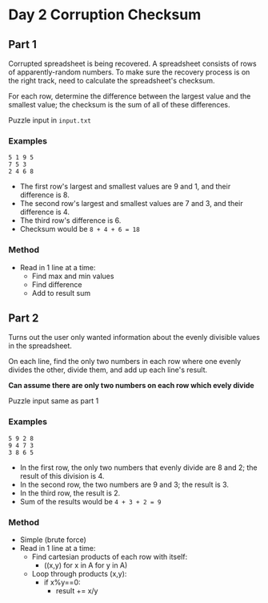 # Day 2 Corruption Checksum

## Part 1
Corrupted spreadsheet is being recovered. A spreadsheet consists of rows of apparently-random numbers. To make sure the recovery process is on the right track, need to calculate the spreadsheet's checksum.

For each row, determine the difference between the largest value and the smallest value; the checksum is the sum of all of these differences.

Puzzle input in `input.txt`

### Examples
```
5 1 9 5
7 5 3
2 4 6 8
```
* The first row's largest and smallest values are 9 and 1, and their difference is 8.
* The second row's largest and smallest values are 7 and 3, and their difference is 4.
* The third row's difference is 6.
* Checksum would be `8 + 4 + 6 = 18`

### Method
* Read in 1 line at a time:
    * Find max and min values
    * Find difference
    * Add to result sum

## Part 2
Turns out the user only wanted information about the evenly divisible values in the spreadsheet.

On each line, find the only two numbers in each row where one evenly divides the other, divide them, and add up each line's result.

**Can assume there are only two numbers on each row which evely divide**

Puzzle input same as part 1

### Examples
```
5 9 2 8
9 4 7 3
3 8 6 5
```
* In the first row, the only two numbers that evenly divide are 8 and 2; the result of this division is 4.
* In the second row, the two numbers are 9 and 3; the result is 3.
* In the third row, the result is 2.
* Sum of the results would be `4 + 3 + 2 = 9`

### Method
* Simple (brute force)
* Read in 1 line at a time:
    * Find cartesian products of each row with itself:
        * ((x,y) for x in A for y in A)
    * Loop through products (x,y):
        * if x%y==0:
            * result += x/y
